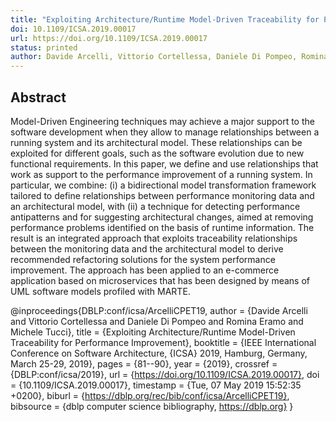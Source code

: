 ```yaml
--- 
title: "Exploiting Architecture/Runtime Model-Driven Traceability for Performance Improvement"
doi: 10.1109/ICSA.2019.00017 
url: https://doi.org/10.1109/ICSA.2019.00017
status: printed
author: Davide Arcelli, Vittorio Cortellessa, Daniele Di Pompeo, Romina Eramo, Michele Tucci
---
```

## Abstract 
Model-Driven Engineering techniques may achieve a major support to the software development when they allow to manage relationships between a running system and its architectural model. These relationships can be exploited for different goals, such as the software evolution due to new functional requirements. In this paper, we define and use relationships that work as support to the performance improvement of a running system. In particular, we combine: (i) a bidirectional model transformation framework tailored to define relationships between performance monitoring data and an architectural model, with (ii) a technique for detecting performance antipatterns and for suggesting architectural changes, aimed at removing performance problems identified on the basis of runtime information. The result is an integrated approach that exploits traceability relationships between the monitoring data and the architectural model to derive recommended refactoring solutions for the system performance improvement. The approach has been applied to an e-commerce application based on microservices that has been designed by means of UML software models profiled with MARTE.


@inproceedings{DBLP:conf/icsa/ArcelliCPET19,
  author    = {Davide Arcelli and
               Vittorio Cortellessa and
               Daniele Di Pompeo and
               Romina Eramo and
               Michele Tucci},
  title     = {Exploiting Architecture/Runtime Model-Driven Traceability for Performance
               Improvement},
  booktitle = {IEEE International Conference on Software Architecture, {ICSA} 2019,
               Hamburg, Germany, March 25-29, 2019},
  pages     = {81--90},
  year      = {2019},
  crossref  = {DBLP:conf/icsa/2019},
  url       = {https://doi.org/10.1109/ICSA.2019.00017},
  doi       = {10.1109/ICSA.2019.00017},
  timestamp = {Tue, 07 May 2019 15:52:35 +0200},
  biburl    = {https://dblp.org/rec/bib/conf/icsa/ArcelliCPET19},
  bibsource = {dblp computer science bibliography, https://dblp.org}
}
